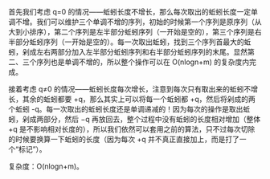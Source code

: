 首先我们考虑 q=0 的情况——蚯蚓长度不增长，那么每次取出的蚯蚓长度一定单调不增。我们可以维护三个单调不增的序列，初始的时候第一个序列是原序列（从大到小排序），第二个序列是左半部分蚯蚓序列（一开始是空的），第三个序列是右半部分蚯蚓序列（一开始是空的）。每一次取出蚯蚓，找到三个序列首最大的蚯蚓，剁成左右两部分加入左半部分蚯蚓序列和右半部分蚯蚓序列的末尾。显然第二、三个序列也是单调不增的，所以整个操作可以在 O(nlogn+m) 的复杂度内完成。

接着考虑 q≠0 的情况——蚯蚓长度每次增长，注意到每次只有取出来的蚯蚓不增长，其余的蚯蚓都要 +q，那么其实上可以将每一个蚯蚓都 +q，然后将剁成的两个蚯蚓 -q。每一次取出的蚯蚓长度还是单调递减的！因为每次的操作是取出蚯蚓，剁成两部分，然后 −q 再放回去，整个过程中没有蚯蚓的长度相对增加（整体 +q 是不影响相对长度的），所以我们依然可以套用之前的算法，只不过每次切除的时候要换算一下蚯蚓的长度（因为每次 +q 并不真正直接加上，而是打了一个“标记”）。

复杂度：O(nlogn+m)。